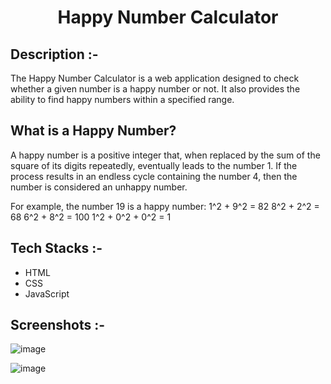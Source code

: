 # <p align="center">Happy Number Calculator</p>

## Description :-

The Happy Number Calculator is a web application designed to check whether a given number is a happy number or not. It also provides the ability to find happy numbers within a specified range.

## What is a Happy Number?

A happy number is a positive integer that, when replaced by the sum of the square of its digits repeatedly, eventually leads to the number 1. If the process results in an endless cycle containing the number 4, then the number is considered an unhappy number.

For example, the number 19 is a happy number:
1^2 + 9^2 = 82
8^2 + 2^2 = 68
6^2 + 8^2 = 100
1^2 + 0^2 + 0^2 = 1

## Tech Stacks :-

- HTML
- CSS
- JavaScript

## Screenshots :-

![image](https://github.com/Rakesh9100/CalcDiverse/assets/73993775/bf62ba25-dfd8-4204-8dd8-e25f1e350527)

![image](https://github.com/Rakesh9100/CalcDiverse/assets/73993775/ad540815-ad43-49a8-8d2c-f2b09fe20bbb)

